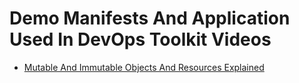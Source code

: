 # Demo Manifests And Application Used In DevOps Toolkit Videos

* [Mutable And Immutable Objects And Resources Explained](https://youtu.be/Z3xy23fNmRc)
